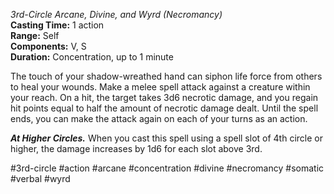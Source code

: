 *3rd-Circle Arcane, Divine, and Wyrd (Necromancy)*  
**Casting Time:** 1 action  
**Range:** Self  
**Components:** V, S  
**Duration:** Concentration, up to 1 minute

The touch of your shadow-wreathed hand can siphon life force from others to heal your wounds. Make a melee spell attack against a creature within your reach. On a hit, the target takes 3d6 necrotic damage, and you regain hit points equal to half the amount of necrotic damage dealt. Until the spell ends, you can make the attack again on each of your turns as an action.

***At Higher Circles.*** When you cast this spell using a spell slot of 4th circle or higher, the damage increases by 1d6 for each slot above 3rd.

#3rd-circle #action #arcane #concentration #divine #necromancy #somatic #verbal #wyrd
